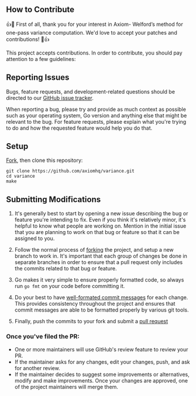 ## How to Contribute

👍🎉 First of all, thank you for your interest in Axiom- Welford’s method for one-pass variance computation. We'd love to accept your patches and contributions! 🎉👍

This project accepts contributions. In order to contribute, you should pay attention to a few guidelines:

## Reporting Issues

Bugs, feature requests, and development-related questions should be directed to our [GitHub issue tracker](https://github.com/axiomhq/variance/issues).

When reporting a bug, please try and provide as much context as possible such as your operating system, Go version and anything else that might be relevant to the bug. For feature requests, please explain what you're trying to do and how the requested feature would help you do that.

## Setup

[Fork](https://github.com/axiomhq/variance.git), then clone this repository:

```
git clone https://github.com/axiomhq/variance.git
cd variance
make 
```

## Submitting Modifications

1. It's generally best to start by opening a new issue describing the bug or feature you're intending to fix. Even if you think it's relatively minor, it's helpful to know what people are working on. Mention in the initial issue that you are planning to work on that bug or feature so that it can be assigned to you.

2. Follow the normal process of [forking](https://docs.github.com/en/free-pro-team@latest/github/getting-started-with-github/fork-a-repo) the project, and setup a new branch to work in. It's important that each group of changes be done in separate branches in order to ensure that a pull request only includes the commits related to that bug or feature.

3. Go makes it very simple to ensure properly formatted code, so always run `go fmt` on your code before committing it.

4. Do your best to have [well-formated commit messages](https://tbaggery.com/2008/04/19/a-note-about-git-commit-messages.html)
for each change. This provides consistency throughout the project and ensures that commit messages are able to be formatted properly by various git tools.

5. Finally, push the commits to your fork and submit a [pull request](https://docs.github.com/en/free-pro-team@latest/github/collaborating-with-issues-and-pull-requests/creating-a-pull-request)

### Once you've filed the PR:

- One or more maintainers will use GitHub's review feature to review your PR.
- If the maintainer asks for any changes, edit your changes, push, and ask for another review.
- If the maintainer decides to suggest some improvements or alternatives, modify and make improvements. Once your changes are approved, one of the project maintainers will merge them.